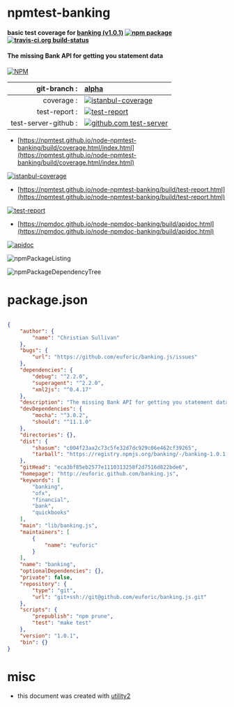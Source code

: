 # npmtest-banking

#### basic test coverage for  [banking (v1.0.1)](http://euforic.github.com/banking.js)  [![npm package](https://img.shields.io/npm/v/npmtest-banking.svg?style=flat-square)](https://www.npmjs.org/package/npmtest-banking) [![travis-ci.org build-status](https://api.travis-ci.org/npmtest/node-npmtest-banking.svg)](https://travis-ci.org/npmtest/node-npmtest-banking)

#### The missing Bank API for getting you statement data

[![NPM](https://nodei.co/npm/banking.png?downloads=true&downloadRank=true&stars=true)](https://www.npmjs.com/package/banking)

| git-branch : | [alpha](https://github.com/npmtest/node-npmtest-banking/tree/alpha)|
|--:|:--|
| coverage : | [![istanbul-coverage](https://npmtest.github.io/node-npmtest-banking/build/coverage.badge.svg)](https://npmtest.github.io/node-npmtest-banking/build/coverage.html/index.html)|
| test-report : | [![test-report](https://npmtest.github.io/node-npmtest-banking/build/test-report.badge.svg)](https://npmtest.github.io/node-npmtest-banking/build/test-report.html)|
| test-server-github : | [![github.com test-server](https://npmtest.github.io/node-npmtest-banking/GitHub-Mark-32px.png)](https://npmtest.github.io/node-npmtest-banking/build/app/index.html) | | build-artifacts : | [![build-artifacts](https://npmtest.github.io/node-npmtest-banking/glyphicons_144_folder_open.png)](https://github.com/npmtest/node-npmtest-banking/tree/gh-pages/build)|

- [https://npmtest.github.io/node-npmtest-banking/build/coverage.html/index.html](https://npmtest.github.io/node-npmtest-banking/build/coverage.html/index.html)

[![istanbul-coverage](https://npmtest.github.io/node-npmtest-banking/build/screenCapture.buildCi.browser.%252Ftmp%252Fbuild%252Fcoverage.lib.html.png)](https://npmtest.github.io/node-npmtest-banking/build/coverage.html/index.html)

- [https://npmtest.github.io/node-npmtest-banking/build/test-report.html](https://npmtest.github.io/node-npmtest-banking/build/test-report.html)

[![test-report](https://npmtest.github.io/node-npmtest-banking/build/screenCapture.buildCi.browser.%252Ftmp%252Fbuild%252Ftest-report.html.png)](https://npmtest.github.io/node-npmtest-banking/build/test-report.html)

- [https://npmdoc.github.io/node-npmdoc-banking/build/apidoc.html](https://npmdoc.github.io/node-npmdoc-banking/build/apidoc.html)

[![apidoc](https://npmdoc.github.io/node-npmdoc-banking/build/screenCapture.buildCi.browser.%252Ftmp%252Fbuild%252Fapidoc.html.png)](https://npmdoc.github.io/node-npmdoc-banking/build/apidoc.html)

![npmPackageListing](https://npmtest.github.io/node-npmtest-banking/build/screenCapture.npmPackageListing.svg)

![npmPackageDependencyTree](https://npmtest.github.io/node-npmtest-banking/build/screenCapture.npmPackageDependencyTree.svg)



# package.json

```json

{
    "author": {
        "name": "Christian Sullivan"
    },
    "bugs": {
        "url": "https://github.com/euforic/banking.js/issues"
    },
    "dependencies": {
        "debug": "^2.2.0",
        "superagent": "^2.2.0",
        "xml2js": "^0.4.17"
    },
    "description": "The missing Bank API for getting you statement data",
    "devDependencies": {
        "mocha": "^3.0.2",
        "should": "^11.1.0"
    },
    "directories": {},
    "dist": {
        "shasum": "c004f23aa2c73c5fe32d7dc929c06e462cf39265",
        "tarball": "https://registry.npmjs.org/banking/-/banking-1.0.1.tgz"
    },
    "gitHead": "eca3bf85eb2577e1110313258f2d7516d822bde6",
    "homepage": "http://euforic.github.com/banking.js",
    "keywords": [
        "banking",
        "ofx",
        "financial",
        "bank",
        "quickbooks"
    ],
    "main": "lib/banking.js",
    "maintainers": [
        {
            "name": "euforic"
        }
    ],
    "name": "banking",
    "optionalDependencies": {},
    "private": false,
    "repository": {
        "type": "git",
        "url": "git+ssh://git@github.com/euforic/banking.js.git"
    },
    "scripts": {
        "prepublish": "npm prune",
        "test": "make test"
    },
    "version": "1.0.1",
    "bin": {}
}
```



# misc
- this document was created with [utility2](https://github.com/kaizhu256/node-utility2)

